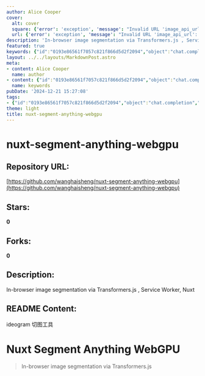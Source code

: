 ```yaml
---
author: Alice Cooper
cover:
  alt: cover
  square: {'error': 'exception', 'message': "Invalid URL 'image_api_url': No scheme supplied. Perhaps you meant https://image_api_url?"}
  url: {'error': 'exception', 'message': "Invalid URL 'image_api_url': No scheme supplied. Perhaps you meant https://image_api_url?"}
description: 'In-browser image segmentation via Transformers.js , Service Worker, Nuxt'
featured: true
keywords: {"id":"0193e86561f7057c821f866d5d2f2094","object":"chat.completion","created":1734770778,"model":"Qwen/Qwen2.5-7B-Instruct","choices":[{"index":0,"message":{"role":"assistant","content":"### Keywords\n- Nuxt\n- segment anything\n- WebGPU\n- in-browser\n- image segmentation\n- Transformers.js\n- Service Worker\n\n### Tags\n- Nuxt\n- WebGPU\n- Image Segmentation\n- Transformers.js\n- Service Worker\n- Cutting Tool"},"finish_reason":"stop"}],"usage":{"prompt_tokens":84,"completion_tokens":58,"total_tokens":142},"system_fingerprint":""}
layout: ../../layouts/MarkdownPost.astro
meta:
- content: Alice Cooper
  name: author
- content: {"id":"0193e86561f7057c821f866d5d2f2094","object":"chat.completion","created":1734770778,"model":"Qwen/Qwen2.5-7B-Instruct","choices":[{"index":0,"message":{"role":"assistant","content":"### Keywords\n- Nuxt\n- segment anything\n- WebGPU\n- in-browser\n- image segmentation\n- Transformers.js\n- Service Worker\n\n### Tags\n- Nuxt\n- WebGPU\n- Image Segmentation\n- Transformers.js\n- Service Worker\n- Cutting Tool"},"finish_reason":"stop"}],"usage":{"prompt_tokens":84,"completion_tokens":58,"total_tokens":142},"system_fingerprint":""}
  name: keywords
pubDate: '2024-12-21 15:27:08'
tags:
- {"id":"0193e86561f7057c821f866d5d2f2094","object":"chat.completion","created":1734770778,"model":"Qwen/Qwen2.5-7B-Instruct","choices":[{"index":0,"message":{"role":"assistant","content":"### Keywords\n- Nuxt\n- segment anything\n- WebGPU\n- in-browser\n- image segmentation\n- Transformers.js\n- Service Worker\n\n### Tags\n- Nuxt\n- WebGPU\n- Image Segmentation\n- Transformers.js\n- Service Worker\n- Cutting Tool"},"finish_reason":"stop"}],"usage":{"prompt_tokens":84,"completion_tokens":58,"total_tokens":142},"system_fingerprint":""}
theme: light
title: nuxt-segment-anything-webgpu
---
```


# nuxt-segment-anything-webgpu

## Repository URL: 
[https://github.com/wanghaisheng/nuxt-segment-anything-webgpu](https://github.com/wanghaisheng/nuxt-segment-anything-webgpu)

## Stars: 
**0**

## Forks: 
**0**

## Description: 
In-browser image segmentation via Transformers.js , Service Worker, Nuxt

## README Content: 
ideogram 切图工具

# Nuxt Segment Anything WebGPU

> In-browser image segmentation via Transformers.js
 

